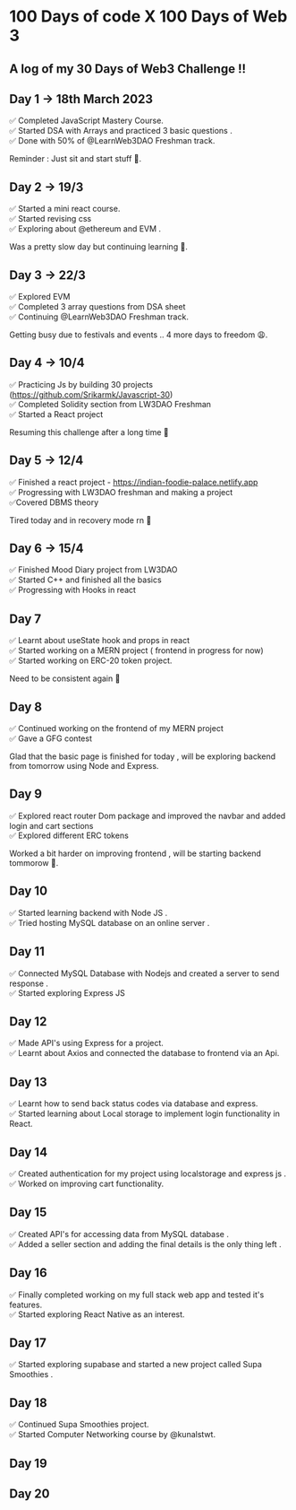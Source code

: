 # 100 Days of code X 100 Days of Web 3 

## A log of my 30 Days of Web3 Challenge !!

## Day 1 -> 18th March 2023
✅ Completed JavaScript Mastery Course.  
✅ Started DSA with Arrays and practiced 3 basic questions .  
✅ Done with 50% of @LearnWeb3DAO Freshman track.   

Reminder : Just sit and start stuff 🫡.

## Day 2 -> 19/3
✅ Started a mini react course.   
✅ Started revising css   
✅ Exploring about @ethereum and EVM .  

Was a pretty slow day but continuing learning 🫡.

## Day 3 -> 22/3
 
✅ Explored EVM  
✅ Completed 3 array questions from DSA sheet  
✅ Continuing @LearnWeb3DAO Freshman track.  

Getting busy due to festivals and events .. 4 more days to freedom 😩.  

## Day 4 -> 10/4

✅ Practicing Js by building 30 projects (https://github.com/Srikarmk/Javascript-30)  
✅ Completed Solidity section from LW3DAO Freshman  
✅ Started a React project   

Resuming this challenge after a long time 🥲  

## Day 5 -> 12/4

✅ Finished a react project - https://indian-foodie-palace.netlify.app   
✅ Progressing with LW3DAO freshman and making a project    
✅Covered DBMS theory  

Tired today and in recovery mode rn 🥲

## Day 6 -> 15/4 

✅ Finished Mood Diary project from LW3DAO  
✅ Started C++ and finished all the basics   
✅ Progressing with Hooks in react  

## Day 7
 
✅ Learnt about useState hook and props in react   
✅ Started working on a MERN project ( frontend in progress for now)  
✅ Started working on ERC-20 token project.  

Need to be consistent again 🥲

## Day 8
  
✅ Continued working on the frontend of my MERN project  
✅ Gave a GFG contest  

Glad that the basic page is finished for today , will be exploring backend from tomorrow using Node and Express.

## Day 9   

✅ Explored react router Dom package and improved the navbar and added login and cart sections   
✅ Explored different ERC tokens   

Worked a bit harder on improving frontend , will be starting backend tommorow 🫡.  

## Day 10 
  
✅ Started learning backend with Node JS .  
✅ Tried hosting MySQL database on an online server .  

## Day 11  

✅ Connected MySQL Database with Nodejs and created a server to send response .  
✅ Started exploring Express JS  

## Day 12 
  
✅ Made API's using Express for a project.  
✅ Learnt about Axios and connected the database to frontend via an Api.  

## Day 13  
  
✅ Learnt how to send back status codes via database and express.   
✅ Started learning about Local storage to implement login functionality in React.  

## Day 14 
  
✅ Created authentication for my project using localstorage and express js .  
✅ Worked on improving cart functionality.  

## Day 15 
  
✅ Created API's for accessing data from MySQL database .  
✅ Added a seller section and adding the final details is the only thing left .  

## Day 16
  
✅ Finally completed working on my full stack web app and tested it's features.  
✅ Started exploring React Native as an interest.  

## Day 17   
✅ Started exploring supabase and started a new project called Supa Smoothies .

## Day 18 
✅ Continued Supa Smoothies project.   
✅ Started Computer Networking course by @kunalstwt.  

## Day 19

## Day 20
